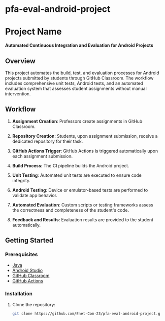 # pfa-eval-android-project
# Project Name

**Automated Continuous Integration and Evaluation for Android Projects**

## Overview

This project automates the build, test, and evaluation processes for Android projects submitted by students through GitHub Classroom. The workflow includes comprehensive unit tests, Android tests, and an automated evaluation system that assesses student assignments without manual intervention.

## Workflow

1. **Assignment Creation**: Professors create assignments in GitHub Classroom.

2. **Repository Creation**: Students, upon assignment submission, receive a dedicated repository for their task.

3. **GitHub Actions Trigger**: GitHub Actions is triggered automatically upon each assignment submission.

4. **Build Process**: The CI pipeline builds the Android project.

5. **Unit Testing**: Automated unit tests are executed to ensure code integrity.

6. **Android Testing**: Device or emulator-based tests are performed to validate app behavior.

7. **Automated Evaluation**: Custom scripts or testing frameworks assess the correctness and completeness of the student's code.

8. **Feedback and Results**: Evaluation results are provided to the student automatically.

## Getting Started

### Prerequisites

- [Java](https://www.oracle.com/java/technologies/javase-downloads.html)
- [Android Studio](https://developer.android.com/studio)
- [GitHub Classroom](https://classroom.github.com/)
- [GitHub Actions](https://github.com/features/actions)

### Installation

1. Clone the repository:

   ```bash
   git clone https://github.com/Enet-Com-23/pfa-eval-android-project.git
